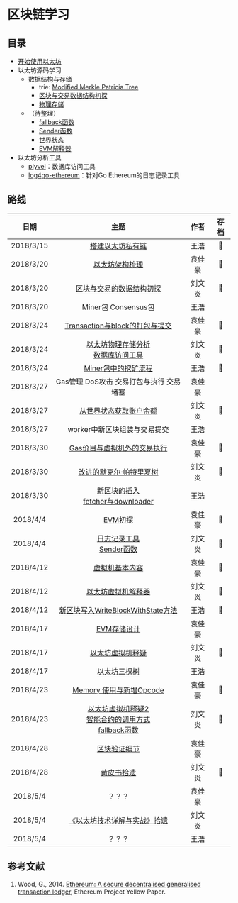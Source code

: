 # 区块链学习

## 目录

* [开始使用以太坊](./开始使用以太坊.md)
* 以太坊源码学习
  * 数据结构与存储
      * trie: [Modified Merkle Patricia Tree](./trie.md)
      * [区块与交易数据结构初探](./blockTransactionDataStructure.md)
      * [物理存储](./physicalView.md)
  * （待整理）
      * [fallback函数](./fallbackFunction.md)
      * [Sender函数](./sender.md)
      * [世界状态](./accountBalance.md)
      * [EVM解释器](./evmInterpreter.md)
* 以太坊分析工具
  * [plyvel](./plyvel.md)：数据库访问工具
  * [log4go-ethereum](./log4go.md)：针对Go Ethereum的日志记录工具

## 路线

| 日期 | 主题 | 作者 | 存档 |
| :-: | :-: | :-: | :-: |
| 2018/3/15 | [搭建以太坊私有链](./firstTryEthBuildPrivateChain.md) | 王浩 | :checkered_flag: |
| 2018/3/20 | [以太坊架构梳理](./以太坊架构梳理.md) | 袁佳豪 | :checkered_flag:  |
| 2018/3/20 | [区块与交易的数据结构初探](./blockTransactionDataStructure.md) | 刘文炎 | :checkered_flag: |
| 2018/3/20 | Miner包 Consensus包 | 王浩 |  |
| 2018/3/24 | [Transaction与block的打包与提交](./transactionAndBlock.md) | 袁佳豪 | :checkered_flag: |
| 2018/3/24 | [以太坊物理存储分析](./physicalView.md)<br>[数据库访问工具](./plyvel.md) | 刘文炎 | :checkered_flag: |
| 2018/3/24 | [Miner包中的挖矿流程](./minerPackage.md) | 王浩 |:checkered_flag:  |
| 2018/3/27 | Gas管理 DoS攻击 交易打包与执行 交易堵塞 | 袁佳豪 |  |
| 2018/3/27 | [从世界状态获取账户余额](./accountBalance.md) | 刘文炎 | :checkered_flag: |
| 2018/3/27 | worker中新区块组装与交易提交| 王浩 ||
| 2018/3/30 | [Gas价目与虚拟机外的交易执行](./applyTransaction.md) | 袁佳豪 | :checkered_flag: |
| 2018/3/30 | [改进的默克尔·帕特里夏树](./trie.md) | 刘文炎 | :checkered_flag: |
| 2018/3/30 | [新区块的插入](./newBlockInsert.md)<br>[fetcher与downloader](./fetcherAndDownLoader.md) | 王浩 |  |
| 2018/4/4 | [EVM初探](./evm.md) | 袁佳豪 | :checkered_flag: |
| 2018/4/4 | [日志记录工具](./log4go.md)<br>[Sender函数](./sender.md) | 刘文炎 | :checkered_flag: |
| 2018/4/12 | [虚拟机基本内容](./evm学习.md) | 袁佳豪 | :checkered_flag: |
| 2018/4/12 | [以太坊虚拟机解释器](./evmInterpreter.md) | 刘文炎 | :checkered_flag: |
| 2018/4/12 | [新区块写入WriteBlockWithState方法](./insertChainAndWriteBlockWithState.md) | 王浩 |  :checkered_flag: |
| 2018/4/17 | [EVM存储设计](./evm存储.md)| 袁佳豪 |  |
| 2018/4/17 | [以太坊虚拟机释疑](./evmInterpreter.md#%E9%87%8A%E7%96%91%EF%B8%8F) | 刘文炎 | :checkered_flag: |
| 2018/4/17 | [以太坊三棵树](./threeTrees.md) | 王浩 |  |
| 2018/4/23 | [Memory 使用与新增Opcode](./evm存储.md#存储管理) | 袁佳豪 | :checkered_flag: |
| 2018/4/23 | [以太坊虚拟机释疑2](./evmInterpreter.md#%E9%87%8A%E7%96%91%EF%B8%8F)<br>[智能合约的调用方式](./evmInterpreter.md#%E6%99%BA%E8%83%BD%E5%90%88%E7%BA%A6%E8%B0%83%E7%94%A8%E7%9A%84%E6%96%B9%E5%BC%8F)<br>[fallback函数](./fallbackFunction.md) | 刘文炎 | :checkered_flag: |
| 2018/4/28 | [区块验证细节](./verifyBlock.md) | 袁佳豪 |  |
| 2018/4/28 | [黄皮书拾遗](./yellowpaperOmissions.md) | 刘文炎 | :checkered_flag: |
| 2018/5/4 | ？？？ | 袁佳豪 |  |
| 2018/5/4 | [《以太坊技术详解与实战》拾遗](./yyanBookOmissions.md) | 刘文炎 |  |
| 2018/5/4 | ？？？ | 王浩 |  |

## 参考文献
1. Wood, G., 2014. [Ethereum: A secure decentralised generalised transaction ledger](https://ethereum.github.io/yellowpaper/paper.pdf), Ethereum Project Yellow Paper.


